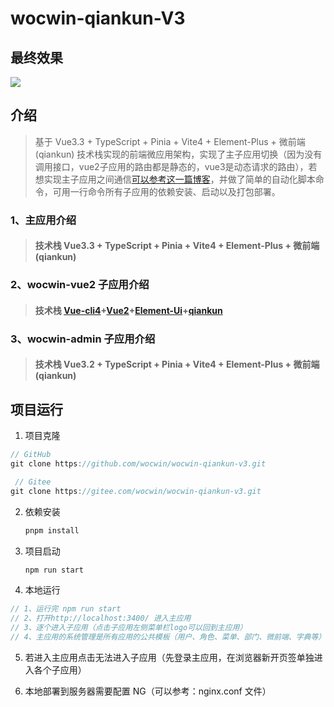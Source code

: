 # wocwin-qiankun-V3

## 最终效果

<img src="./public/wocwin-qiankun-v3.gif">

## 介绍

> 基于 Vue3.3 + TypeScript + Pinia + Vite4 + Element-Plus + 微前端(qiankun) 技术栈实现的前端微应用架构，实现了主子应用切换（因为没有调用接口，vue2子应用的路由都是静态的，vue3是动态请求的路由），若想实现主子应用之间通信[可以参考这一篇博客](https://blog.csdn.net/cwin8951/article/details/128498395)，并做了简单的自动化脚本命令，可用一行命令所有子应用的依赖安装、启动以及打包部署。

### 1、主应用介绍

> #### 技术栈 Vue3.3 + TypeScript + Pinia + Vite4 + Element-Plus + 微前端(qiankun)

### 2、wocwin-vue2 子应用介绍

> #### 技术栈 [Vue-cli4](https://cli.vuejs.org/zh/)+[Vue2](https://v2.cn.vuejs.org/)+[Element-Ui](http://element.eleme.io/#/zh-CN)+[qiankun](https://qiankun.umijs.org/zh)

### 3、wocwin-admin 子应用介绍

> #### 技术栈 Vue3.2 + TypeScript + Pinia + Vite4 + Element-Plus + 微前端(qiankun)

## 项目运行

1. 项目克隆

```js
// GitHub
git clone https://github.com/wocwin/wocwin-qiankun-v3.git

 // Gitee
git clone https://gitee.com/wocwin/wocwin-qiankun-v3.git
```

2. 依赖安装

   ```bash
   pnpm install
   ```

3. 项目启动

   ```bash
   npm run start
   ```

4. 本地运行

```js
// 1、运行完 npm run start
// 2、打开http://localhost:3400/ 进入主应用
// 3、逐个进入子应用（点击子应用左侧菜单栏logo可以回到主应用）
// 4、主应用的系统管理是所有应用的公共模板（用户、角色、菜单、部门、微前端、字典等）
```
5. 若进入主应用点击无法进入子应用（先登录主应用，在浏览器新开页签单独进入各个子应用）

6. 本地部署到服务器需要配置 NG（可以参考：nginx.conf 文件）

